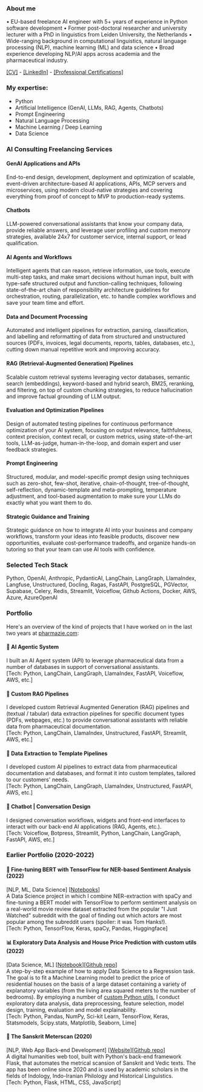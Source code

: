 ### About me

• EU-based freelance AI engineer with 5+ years of experience in Python software development • Former post-doctoral researcher and university lecturer with a PhD in linguistics from Leiden University, the Netherlands • Wide-ranging background in computational linguistics, natural language processing (NLP), machine learning (ML) and data science • Broad experience developing NLP/AI apps across academia and the pharmaceutical industry.

[[CV]](https://github.com/umbertoselva/umbertoselva/raw/main/UmbertoSelvaCV.pdf) - [[LinkedIn]](https://www.linkedin.com/in/umberto-selva/) - [[Professional Certifications]](https://www.linkedin.com/in/umberto-selva/details/certifications/)

### My expertise:
* Python
* Artificial Intelligence (GenAI, LLMs, RAG, Agents, Chatbots)
* Prompt Engineering
* Natural Language Processing
* Machine Learning / Deep Learning
* Data Science

### AI Consulting Freelancing Services

#### GenAI Applications and APIs
End-to-end design, development, deployment and optimization of scalable, event-driven architecture-based AI applications, APIs, MCP servers and microservices, using modern cloud-native strategies and covering everything from proof of concept to MVP to production-ready systems.
#### Chatbots
LLM-powered conversational assistants that know your company data, provide reliable answers, and leverage user profiling and custom memory strategies, available 24x7 for customer service, internal support, or lead qualification.
#### AI Agents and Workflows
Intelligent agents that can reason, retrieve information, use tools, execute multi-step tasks, and make smart decisions without human input, built with type-safe structured output and function-calling techniques, following state-of-the-art chain of responsibility architecture guidelines for orchestration, routing, parallelization, etc. to handle complex workflows and save your team time and effort.
#### Data and Document Processing
Automated and intelligent pipelines for extraction, parsing, classification, and labelling and reformatting of data from structured and unstructured sources (PDFs, invoices, legal documents, reports, tables, databases, etc.), cutting down manual repetitive work and improving accuracy.
#### RAG (Retrieval-Augmented Generation) Pipelines
Scalable custom retrieval systems leveraging vector databases, semantic search (embeddings), keyword-based and hybrid search, BM25, reranking, and filtering, on top of custom chunking strategies, to reduce hallucination and improve factual grounding of LLM output.
#### Evaluation and Optimization Pipelines
Design of automated testing pipelines for continuous performance optimization of your AI system, focusing on output relevance, faithfulness, context precision, context recall, or custom metrics, using state-of-the-art tools, LLM-as-judge, human-in-the-loop, and domain expert and user feedback strategies.
#### Prompt Engineering
Structured, modular, and model-specific prompt design using techniques such as zero-shot, few-shot, iterative, chain-of-thought, tree-of-thought, self-reflection, dynamic-template and meta-prompting, temperature adjustment, and tool-based augmentation to make sure your LLMs do exactly what you want them to do.
#### Strategic Guidance and Training
Strategic guidance on how to integrate AI into your business and company workflows, transform your ideas into feasible products, discover new opportunities, evaluate cost-performance tradeoffs, and organize hands-on tutoring so that your team can use AI tools with confidence.

### Selected Tech Stack
Python, OpenAI, Anthropic, PydanticAI, LangChain, LangGraph, LlamaIndex, Langfuse, Unstructured, Docling, Ragas, FastAPI, PostgreSQL, PGVector, Supabase, Celery, Redis, Streamlit, Voiceflow, Github Actions, Docker, AWS, Azure, AzureOpenAI

### Portfolio 

Here's an overview of the kind of projects that I have worked on in the last two years at [pharmazie.com](https://www.pharmazie.com):

#### 🔬  AI Agentic System
I built an AI Agent system (API) to leverage pharmaceutical data from a number of databases in support of conversational assistants. <br />
[Tech: Python, LangChain, LangGraph, LlamaIndex, FastAPI, Voiceflow, AWS, etc.]

#### 🔭  Custom RAG Pipelines
I developed custom Retrieval Augmented Generation (RAG) pipelines and (textual / tabular) data extraction pipelines for specific document types (PDFs, webpages, etc.) to provide conversational assistants with reliable data from pharmaceutical documentation. <br />
[Tech: Python, LangChain, LlamaIndex, Unstructured, FastAPI, Streamlit, AWS, etc.]

#### 🧬  Data Extraction to Template Pipelines
I developed custom AI pipelines to extract data from pharmaceutical documentation and databases, and format it into custom templates, tailored to our customers' needs. <br />
[Tech: Python, LangChain, LangGraph, LlamaIndex, Unstructured, FastAPI, AWS, etc.]

#### 👾  Chatbot | Conversation Design
I designed conversation workflows, widgets and front-end interfaces to interact with our back-end AI applications (RAG, Agents, etc.). <br />
[Tech: Voiceflow, Botpress, Streamlit, Python, LangChain, LangGraph, FastAPI, AWS, etc.]


### Earlier Portfolio (2020-2022)

#### 🎥  Fine-tuning BERT with TensorFlow for NER-based Sentiment Analysis (2022)
[NLP, ML, Data Science] [[Notebooks](https://github.com/umbertoselva/NER-based-Sentiment-Analysis)] <br />
A Data Science project in which I combine NER-extraction with spaCy and fine-tuning a BERT model with TensorFlow to perform sentiment analysis on a real-world movie review dataset extracted from the popular "I Just Watched" subreddit with the goal of finding out which actors are most popular among the subreddit users (spoiler: it was Tom Hanks!). <br />
[Tech: Python, TensorFlow, Keras, spaCy, Pandas, Huggingface]

#### 📊  Exploratory Data Analysis and House Price Prediction with custom utils (2022)
[Data Science, ML] [[Notebook](https://nbviewer.org/github/umbertoselva/House_Price_EDA_Regression/blob/main/House_Price_EDA_Regression.ipynb?flush_cache=true)][[Github repo](https://github.com/umbertoselva/House_Price_EDA_Regression)] <br />
A step-by-step example of how to apply Data Science to a Regression task. The goal is to fit a Machine Learning model to predict the price of residential houses on the basis of a large dataset containing a variety of explanatory variables (from the living area squared meters to the number of bedrooms). By employing a number of [custom Python utils](https://github.com/umbertoselva/House_Price_EDA_Regression/blob/main/ds_utils.py), I conduct exploratory data analysis, data preprocessing, feature selection, model design, training, evaluation and model explainability. <br />
[Tech: Python, Pandas, NumPy, Sci-kit Learn, TensorFlow, Keras, Statsmodels, Scipy.stats, Matplotlib, Seaborn, Lime]

#### 🎵  The Sanskrit Meterscan (2020)
[NLP, Web App Back-end Development] [[Website](http://www.sanskritmeterscan.net/about)][[Github repo](https://github.com/umbertoselva/sanskritmeterscan)] <br />
A digital humanities web tool, built with Python's back-end framework Flask, that automates the metrical scansion of Sanskrit and Vedic texts. The app has been online since 2020 and is used by academic scholars in the fields of Indology, Indo-Iranian Philology and Historical Linguistics. <br />
[Tech: Python, Flask, HTML, CSS, JavaScript]

